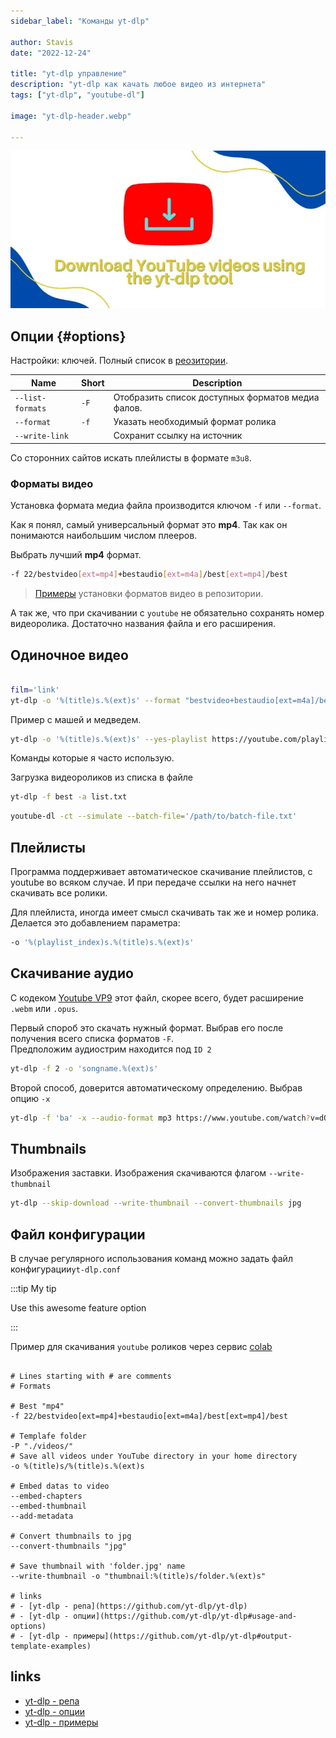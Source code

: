 ```yaml
---
sidebar_label: "Команды yt-dlp"

author: Stavis
date: "2022-12-24"

title: "yt-dlp управление"
description: "yt-dlp как качать любое видео из интернета"
tags: ["yt-dlp", "youtube-dl"]

image: "yt-dlp-header.webp"

---
```


![TDD Banner](yt-dlp-header.webp)


## Опции {#options}

Настройки: ключей. Полный список в [реозитории](https://github.com/yt-dlp/yt-dlp#general-options). 

| Name | Short | Description |
| --- | --- | --- |
| `--list-formats` | `-F` |  Отобразить список доступных форматов медиа фалов. |
| `--format` | `-f` | Указать необходимый формат ролика |
| `--write-link` | | Сохранит ссылку на источник |
Со сторонних сайтов искать плейлисты в формате `m3u8`.

### Форматы видео 

Установка формата медиа файла производится ключом `-f` или `--format`.

Как я понял, самый универсальный формат это **mp4**. Так как он понимаются
наибольшим числом плееров. 

Выбрать лучший **mp4** формат.

```bash
-f 22/bestvideo[ext=mp4]+bestaudio[ext=m4a]/best[ext=mp4]/best
```

> [Примеры](https://github.com/yt-dlp/yt-dlp#format-selection-examples) установки форматов видео в репозитории.

А так же, что при скачивании с `youtube` не обязательно сохранять номер видеоролика. Достаточно названия файла и его расширения.

## Одиночное видео

```bash

film='link'
yt-dlp -o '%(title)s.%(ext)s' --format "bestvideo+bestaudio[ext=m4a]/bestvideo+bestaudio/best" --merge-output-format mp4 $film

```

Пример с машей и медведем.

```bash
yt-dlp -o '%(title)s.%(ext)s' --yes-playlist https://youtube.com/playlist?list=PLXnIohISHNIur5SkRfvOLo1YJjw7NwQx6
```

Команды которые я часто использую.

Загрузка видеороликов из списка в файле

```bash
yt-dlp -f best -a list.txt
```

```bash
youtube-dl -ct --simulate --batch-file='/path/to/batch-file.txt'
```

## Плейлисты

Программа поддерживает автоматическое скачивание плейлистов, с youtube во всяком случае. И при передаче ссылки на него начнет скачивать все ролики.

Для плейлиста, иногда имеет смысл скачивать так же и номер ролика.  
Делается это добавлением параметра:

```bash
-o '%(playlist_index)s.%(title)s.%(ext)s'
```

## Скачивание аудио

С кодеком [Youtube VP9](https://en.wikipedia.org/wiki/VP9) этот файл, скорее всего, будет расширение `.webm` или `.opus`.

Первый спороб это скачать нужный формат. Выбрав его после получения всего списка форматов `-F`.  
Предположим аудиострим находится под `ID 2`

```bash
yt-dlp -f 2 -o 'songname.%(ext)s'
```

Второй способ, доверится автоматическому определению. Выбрав опцию `-x`

```bash
yt-dlp -f 'ba' -x --audio-format mp3 https://www.youtube.com/watch?v=dQw4w9WgXcQ  -o '%(id)s.%(ext)s'
```

## Thumbnails

Изображения заставки.
Изображения скачиваются флагом `--write-thumbnail`

```sh
yt-dlp --skip-download --write-thumbnail --convert-thumbnails jpg 
```

## Файл конфигурации

В случае регулярного использования команд можно задать файл конфигурации`yt-dlp.conf`

:::tip My tip

Use this awesome feature option

:::

Пример для скачивания `youtube` роликов через сервис [colab](https://colab.research.google.com/drive/1VYZOzBjoacWr7s9Al-J932byqaylRunW)

```shell title="yt-dlp.conf"

# Lines starting with # are comments
# Formats

# Best "mp4"
-f 22/bestvideo[ext=mp4]+bestaudio[ext=m4a]/best[ext=mp4]/best

# Templafe folder
-P "./videos/"
# Save all videos under YouTube directory in your home directory
-o %(title)s/%(title)s.%(ext)s

# Embed datas to video
--embed-chapters 
--embed-thumbnail 
--add-metadata

# Convert thumbnails to jpg
--convert-thumbnails "jpg"

# Save thumbnail with 'folder.jpg' name
--write-thumbnail -o "thumbnail:%(title)s/folder.%(ext)s"

# links
# - [yt-dlp - репа](https://github.com/yt-dlp/yt-dlp)
# - [yt-dlp - опции](https://github.com/yt-dlp/yt-dlp#usage-and-options)
# - [yt-dlp - примеры](https://github.com/yt-dlp/yt-dlp#output-template-examples)
```

## links

- [yt-dlp - репа](https://github.com/yt-dlp/yt-dlp)
- [yt-dlp - опции](https://github.com/yt-dlp/yt-dlp#usage-and-options)
- [yt-dlp - примеры](https://github.com/yt-dlp/yt-dlp#output-template-examples)

